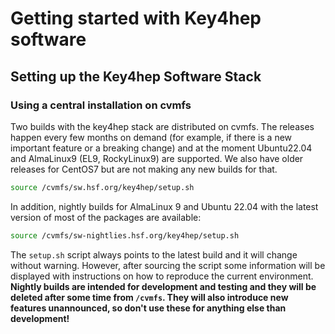 # Getting started with Key4hep software

## Setting up the Key4hep Software Stack

### Using a central installation on cvmfs

Two builds with the key4hep stack are distributed on cvmfs. The releases happen
every few months on demand (for example, if there is a new important feature or
a breaking change) and at the moment Ubuntu22.04 and AlmaLinux9 (EL9,
RockyLinux9) are supported. We also have older releases for CentOS7 but are not
making any new builds for that.

```bash
source /cvmfs/sw.hsf.org/key4hep/setup.sh
```

In addition, nightly builds for AlmaLinux 9 and Ubuntu 22.04 with the latest
version of most of the packages are available:

```bash
source /cvmfs/sw-nightlies.hsf.org/key4hep/setup.sh
```

The `setup.sh` script always points to the latest build and it will change
without warning. However, after sourcing the script some information will be
displayed with instructions on how to reproduce the current environment.
**Nightly builds are intended for development and testing and they will be
deleted after some time from `/cvmfs`. They will also introduce new features
unannounced, so don't use these for anything else than development!**
